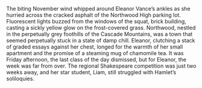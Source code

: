 The biting November wind whipped around Eleanor Vance’s ankles as she hurried across the cracked asphalt of the Northwood High parking lot.  Fluorescent lights buzzed from the windows of the squat, brick building, casting a sickly yellow glow on the frost-covered grass.  Northwood, nestled in the perpetually grey foothills of the Cascade Mountains, was a town that seemed perpetually stuck in a state of damp chill.  Eleanor, clutching a stack of graded essays against her chest,  longed for the warmth of her small apartment and the promise of a steaming mug of chamomile tea.  It was Friday afternoon, the last class of the day dismissed, but for Eleanor, the week was far from over. The regional Shakespeare competition was just two weeks away, and her star student, Liam, still struggled with Hamlet’s soliloquies.
